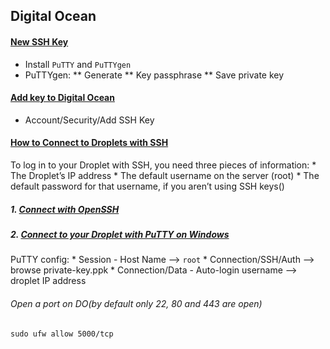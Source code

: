 ## Digital Ocean

#### [New SSH Key](https://www.digitalocean.com/docs/droplets/how-to/add-ssh-keys/create-with-putty/)
* Install `PuTTY` and `PuTTYgen`
* PuTTYgen: 
    ** Generate
    ** Key passphrase
    ** Save private key

#### [Add key to Digital Ocean](https://www.digitalocean.com/docs/droplets/how-to/add-ssh-keys/to-account/)
* Account/Security/Add SSH Key

#### [How to Connect to Droplets with SSH](https://www.digitalocean.com/docs/droplets/how-to/connect-with-ssh/)
To log in to your Droplet with SSH, you need three pieces of information:
    * The Droplet’s IP address
    * The default username on the server (root)
    * The default password for that username, if you aren’t using SSH keys()

##### 1. [Connect with OpenSSH](https://www.digitalocean.com/docs/droplets/how-to/connect-with-ssh/openssh/)

##### 2. [Connect to your Droplet with PuTTY on Windows](https://www.digitalocean.com/docs/droplets/how-to/connect-with-ssh/putty/)
PuTTY config:
    * Session - Host Name --> `root`
    * Connection/SSH/Auth --> browse private-key.ppk
    * Connection/Data - Auto-login username --> droplet IP address


###### Open a port on DO(by default only 22, 80 and 443 are open)
`sudo ufw allow 5000/tcp`
